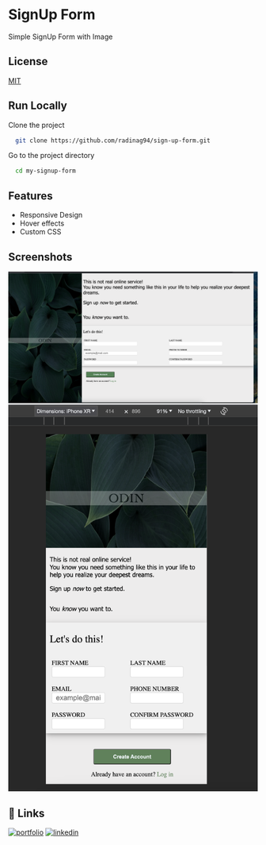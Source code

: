 
# SignUp Form

Simple SignUp Form with Image




## License

[MIT](https://choosealicense.com/licenses/mit/)


## Run Locally

Clone the project

```bash
  git clone https://github.com/radinag94/sign-up-form.git
```

Go to the project directory

```bash
  cd my-signup-form
```



## Features

- Responsive Design 
- Hover effects 
- Custom CSS


## Screenshots
<img src="./imgs/Screenshot 2023-11-14 at 15.52.58.png">
<img src="./imgs/Screenshot 2023-11-14 at 15.54.36.png">

## 🔗 Links
[![portfolio](https://img.shields.io/badge/my_portfolio-000?style=for-the-badge&logo=ko-fi&logoColor=white)](https://github.com/radinag94)
[![linkedin](https://img.shields.io/badge/linkedin-0A66C2?style=for-the-badge&logo=linkedin&logoColor=white)](https://www.linkedin.com/in/radina-georgieva-953687278/)
